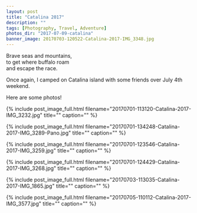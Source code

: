 ```yaml
---
layout: post
title: "Catalina 2017"
description: ""
tags: [Photography, Travel, Adventure]
photos_dir: "2017-07-09-catalina"
banner_image: 20170703-120522-Catalina-2017-IMG_3348.jpg
---
```



>
Brave seas and mountains,<br/>
to get where buffalo roam<br/>
and escape the race.


Once again, I camped on Catalina island with some friends over July 4th weekend.

Here are some photos!


{% include post_image_full.html
   filename="20170701-113120-Catalina-2017-IMG_3232.jpg"
   title=""
   caption="" %}


<!--more-->


{% include post_image_full.html
   filename="20170701-134248-Catalina-2017-IMG_3289-Pano.jpg"
   title=""
   caption="" %}

{% include post_image_full.html
   filename="20170701-123546-Catalina-2017-IMG_3259.jpg"
   title=""
   caption="" %}

{% include post_image_full.html
   filename="20170701-124429-Catalina-2017-IMG_3268.jpg"
   title=""
   caption="" %}

{% include post_image_full.html
   filename="20170703-113035-Catalina-2017-IMG_1865.jpg"
   title=""
   caption="" %}

{% include post_image_full.html
   filename="20170705-110112-Catalina-2017-IMG_3577.jpg"
   title=""
   caption="" %}
